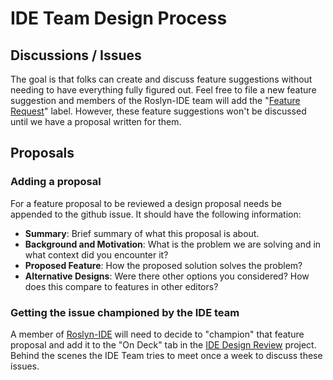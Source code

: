 # IDE Team Design Process

## Discussions / Issues

The goal is that folks can create and discuss feature suggestions without needing to have everything fully figured out. Feel free to file a new feature suggestion and members of the Roslyn-IDE team will add the "[Feature Request](https://github.com/dotnet/roslyn/issues?=is%3Aissue+is%3Aopen+sort%3Aupdated-desc+label%3A%22Feature+Request%22)" label. However, these feature suggestions won't be discussed until we have a proposal written for them.

## Proposals

### Adding a proposal

For a feature proposal to be reviewed a design proposal needs be appended to the github issue. It should have the following information:

- **Summary**: Brief summary of what this proposal is about.
- **Background and Motivation**: What is the problem we are solving and in what context did you encounter it?
- **Proposed Feature**: How the proposed solution solves the problem?
- **Alternative Designs**: Were there other options you considered? How does this compare to features in other editors?

### Getting the issue championed by the IDE team

A member of [Roslyn-IDE](https://github.com/orgs/dotnet/teams/roslyn-ide) will need to decide to "champion" that feature proposal and add it to the "On Deck" tab in the [IDE Design Review](ttps://github.com/dotnet/roslyn/projects/40) project. Behind the scenes the IDE Team tries to meet once a week to discuss these issues.
